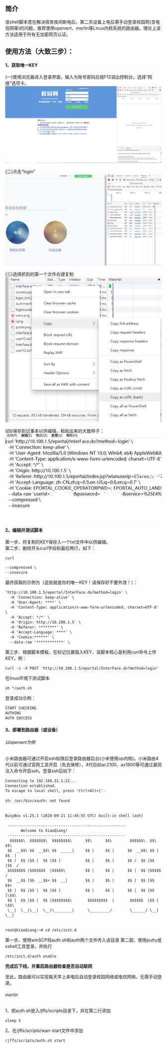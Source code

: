 ## 简介
该shell脚本意在解决宿舍夜间断电后，第二天设备上电后需手动登录校园网(含电信网等)的问题。推荐使用openwrt、merlin等Linux内核系统的路由器。理论上该方法适用于所有无加密网页认证。

## 使用方法（大致三步）：

#### 1、获取唯一KEY

(一)使用浏览器进入登录界面，输入为账号密码后按F12调出控制台，选择“网络”选项卡。<br>
![login](https://github.com/LLLuk/the-campus-network-login-script/blob/main/pic/1.JPG)<br>

(二)点击“login”<br>
![ready](https://github.com/LLLuk/the-campus-network-login-script/blob/main/pic/2.JPG)<br>

(三)选择抓到的第一个文件右键复制<br>
![grip](https://github.com/LLLuk/the-campus-network-login-script/blob/main/pic/3.jpg)<br>

(四)保存到记事本以供编辑，粘贴出来的大致样子：<br>
![example](https://github.com/LLLuk/the-campus-network-login-script/blob/main/pic/4.JPG)<br>

#### 2、编辑并测试脚本
第一步、将复制的KEY保存入一个txt文件中以供编辑。  
第二步、删除开头curl字段和最后两行，如下：
```
curl
```
```
--compressed \
--insecure
```
最终获取的示例为（这些就是你的唯一KEY！请保存好不要外泄！）：
```
'http://10.100.1.5/eportal/InterFace.do?method=login' \
  -H 'Connection: keep-alive' \
  -H 'User-Agent: ****' \
  -H 'Content-Type: application/x-www-form-urlencoded; charset=UTF-8' \
  -H 'Accept: */*' \
  -H 'Origin: http://10.100.1.5' \
  -H 'Referer: ********' \
  -H 'Accept-Language: ****' \
  -H 'Cookie:******' \
  --data-raw '************' \
```
第三步、根据脚本模板，在标记位置插入KEY，该脚本核心是利用curl命令上传KEY，例：
```
curl -s -X POST 'http://10.100.1.5/eportal/InterFace.do?method=login'
```

在linux环境下测试脚本
```
sh */auth.sh
```
登录成功示例：
```
START CHECKING
AUTHING
AUTH SUCCESS
```

#### 3、部署到路由器（或设备）

###### 以openwrt为例
小米路由器可通过开启ssh权限后登录路由器后台(小米使用op内核)。小米路由4代以前可通过官网工具开启（失去保修），4代后如ac2100、ax1800等可通过漏洞注入命令开启ssh。登录ssh后如下：
```
Connecting to 192.168.31.1:22...
Connection established.
To escape to local shell, press 'Ctrl+Alt+]'.

sh: /usr/bin/xauth: not found


BusyBox v1.25.1 (2020-09-21 11:45:55 UTC) built-in shell (ash)

 -----------------------------------------------------
       Welcome to XiaoQiang!
 -----------------------------------------------------
  $$$$$$\  $$$$$$$\  $$$$$$$$\      $$\      $$\        $$$$$$\  $$\   $$\
 $$  __$$\ $$  __$$\ $$  _____|     $$ |     $$ |      $$  __$$\ $$ | $$  |
 $$ /  $$ |$$ |  $$ |$$ |           $$ |     $$ |      $$ /  $$ |$$ |$$  /
 $$$$$$$$ |$$$$$$$  |$$$$$\         $$ |     $$ |      $$ |  $$ |$$$$$  /
 $$  __$$ |$$  __$$< $$  __|        $$ |     $$ |      $$ |  $$ |$$  $$<
 $$ |  $$ |$$ |  $$ |$$ |           $$ |     $$ |      $$ |  $$ |$$ |\$$\
 $$ |  $$ |$$ |  $$ |$$$$$$$$\       $$$$$$$$$  |       $$$$$$  |$$ | \$$\
 \__|  \__|\__|  \__|\________|      \_________/        \______/ \__|  \__|


root@XiaoQiang:~# cd /etc/init.d

```
第一步、使用winSCP将auth.sh和auth两个文件传入该目录
第二部、使用putty或xshell工具登录，并执行
```
/etc/init.d/auth enable
```
**完成后下线，并重启路由器检查是否自动联网**

至此，路由器可以实现每天早上来电后自动登录校园网络或电信网络，无需手动登录。



###### merlin

1、把auth.sh放入/jffs/scripts目录下，并在第二行添加
```
sleep 5
```
2、在/jffs/scripts/wan-start文件中添加
```
/jffs/scripts/auth.sh start
```



